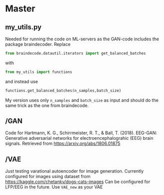 # Master

## my_utils.py
Needed for running the code on ML-servers as the GAN-code includes the package braindecoder.
Replace 
```python
from braindecode.datautil.iterators import get_balanced_batches
```
with 
```python
from my_utils import functions 
```
and instead use 
```python
functions.get_balanced_batches(n_samples,batch_size)
```
My version uses only `n_samples` and `batch_size` as input and should do the same trick as the one from braindecode. 

## /GAN

Code for
Hartmann, K. G., Schirrmeister, R. T., & Ball, T. (2018).
EEG-GAN: Generative adversarial networks for electroencephalograhic (EEG) brain signals.
Retrieved from https://arxiv.org/abs/1806.01875

## /VAE

Just testing varational autoencoder for image generation.
Currently configured for images using dataset from https://kaggle.com/chetankv/dogs-cats-images
Can be configured for LFP/EEG in the future. Use `VAE_new` as your VAE


